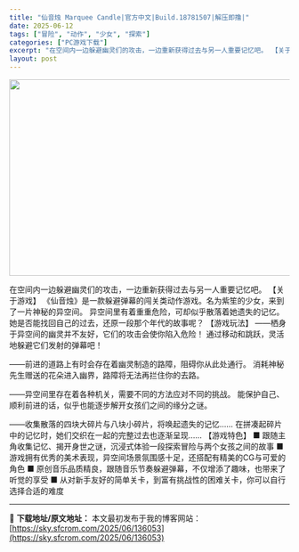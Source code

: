 ```yaml
---
title: "仙音烛 Marquee Candle|官方中文|Build.18781507|解压即撸|"
date: 2025-06-12
tags: ["冒险", "动作", "少女", "探索"]
categories: ["PC游戏下载"]
excerpt: "在空间内一边躲避幽灵们的攻击，一边重新获得过去与另一人重要记忆吧。 【关于游戏】 《仙音烛》是一款躲避弹幕的闯关类动作游戏。名为紫笙的少女，来到了一片神秘的异空间。 异空间里有着重重危险，可却似乎散落着她遗失的记忆。 她是否能找回自己的过去，还原一段那个年代的故事呢？ 【游戏玩法】 ——栖身于异空间&hellip;"
layout: post
---
```


<img class="aligncenter size-full wp-image-136054" src="https://sky.sfcrom.com/wp-content/uploads/2025/06/2025061205495776.webp" alt="" width="616" height="353" />

在空间内一边躲避幽灵们的攻击，一边重新获得过去与另一人重要记忆吧。
【关于游戏】
《仙音烛》是一款躲避弹幕的闯关类动作游戏。名为紫笙的少女，来到了一片神秘的异空间。
异空间里有着重重危险，可却似乎散落着她遗失的记忆。
她是否能找回自己的过去，还原一段那个年代的故事呢？
【游戏玩法】
——栖身于异空间的幽灵并不友好，它们的攻击会使你陷入危险！
通过移动和跳跃，灵活地躲避它们发射的弹幕吧！

——前进的道路上有时会存在着幽灵制造的路障，阻碍你从此处通行。
消耗神秘先生赠送的花朵进入幽界，路障将无法再拦住你的去路。

——异空间里存在着各种机关，需要不同的方法应对不同的挑战。
能保护自己、顺利前进的话，似乎也能逐步解开女孩们之间的缘分之谜。

——收集散落的四块大碎片与八块小碎片，将唤起遗失的记忆……
在拼凑起碎片中的记忆时，她们交织在一起的完整过去也逐渐呈现……
【游戏特色】
■ 跟随主角收集记忆、揭开身世之谜，沉浸式体验一段探索冒险与两个女孩之间的故事
■ 游戏拥有优秀的美术表现，异空间场景氛围感十足，还搭配有精美的CG与可爱的角色
■ 原创音乐品质精良，跟随音乐节奏躲避弹幕，不仅增添了趣味，也带来了听觉的享受
■ 从对新手友好的简单关卡，到富有挑战性的困难关卡，你可以自行选择合适的难度

---
📖 **下载地址/原文地址：** 本文最初发布于我的博客网站：[https://sky.sfcrom.com/2025/06/136053](https://sky.sfcrom.com/2025/06/136053)
